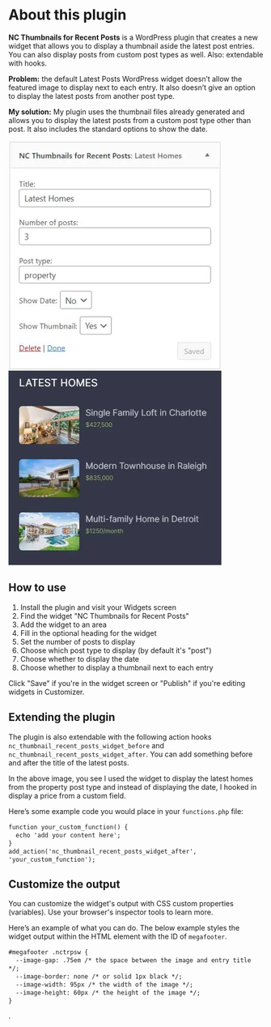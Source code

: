 # About this plugin

**NC Thumbnails for Recent Posts** is a WordPress plugin that creates a new widget that allows you to display a thumbnail aside the latest post entries. You can also display posts from custom post types as well. Also: extendable with hooks.

**Problem:** the default Latest Posts WordPress widget doesn’t allow the featured image to display next to each entry. It also doesn’t give an option to display the latest posts from another post type.

**My solution:** My plugin uses the thumbnail files already generated and allows you to display the latest posts from a custom post type other than post. It also includes the standard options to show the date.

![An example of the widget interface and output](widget.webp "An example of the widget interface and output")

## How to use

1. Install the plugin and visit your Widgets screen 
2. Find the widget "NC Thumbnails for Recent Posts"
3. Add the widget to an area
4. Fill in the optional heading for the widget
5. Set the number of posts to display
6. Choose which post type to display (by default it's "post")
7. Choose whether to display the date
8. Choose whether to display a thumbnail next to each entry

Click "Save" if you're in the widget screen or "Publish" if you're editing widgets in Customizer.

## Extending the plugin

The plugin is also extendable with the following action hooks `nc_thumbnail_recent_posts_widget_before` and `nc_thumbnail_recent_posts_widget_after`. You can add something before and after the title of the latest posts. 

In the above image, you see I used the widget to display the latest homes from the property post type and instead of displaying the date, I hooked in display a price from a custom field.

Here’s some example code you would place in your `functions.php` file:

    function your_custom_function() {
      echo 'add your content here'; 
    } 
    add_action('nc_thumbnail_recent_posts_widget_after', 'your_custom_function');

## Customize the output

You can customize the widget's output with CSS custom properties (variables). Use your browser's inspector tools to learn more.

Here’s an example of what you can do. The below example styles the widget output within the HTML element with the ID of `megafooter`.

    #megafooter .nctrpsw {
      --image-gap: .75em /* the space between the image and entry title */;
      --image-border: none /* or solid 1px black */;
      --image-width: 95px /* the width of the image */;
      --image-height: 60px /* the height of the image */;
    }

.